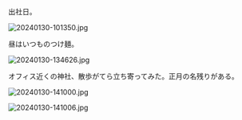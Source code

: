 出社日。

![20240130-101350.jpg](https://ceshmina-photos.s3.ap-northeast-1.amazonaws.com/medium/202401/20240130-101350.jpg)

昼はいつものつけ麺。

![20240130-134626.jpg](https://ceshmina-photos.s3.ap-northeast-1.amazonaws.com/medium/202401/20240130-134626.jpg)

オフィス近くの神社、散歩がてら立ち寄ってみた。正月の名残りがある。

![20240130-141000.jpg](https://ceshmina-photos.s3.ap-northeast-1.amazonaws.com/medium/202401/20240130-141000.jpg)

![20240130-141006.jpg](https://ceshmina-photos.s3.ap-northeast-1.amazonaws.com/medium/202401/20240130-141006.jpg)